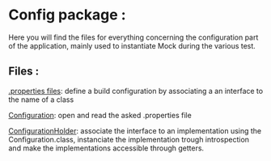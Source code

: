 # Config package :

Here you will find the files for everything concerning the configuration part of the application, mainly used to instantiate Mock during the various test.

## Files :

<p>
<u>.properties files</u>: define a build configuration by associating a an interface to the name of a class
</p>
<p>
<u>Configuration</u>: open and read the asked .properties file
</p>
<p>
<u>ConfigurationHolder</u>: associate the interface to an implementation using the Configuration.class, instanciate the implementation trough introspection and make the implementations accessible through getters.
</p>


